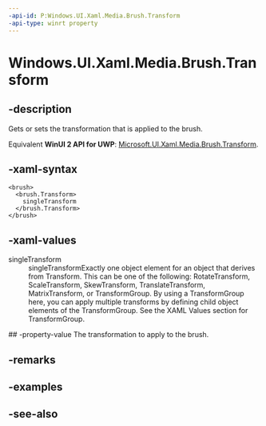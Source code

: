 ```yaml
---
-api-id: P:Windows.UI.Xaml.Media.Brush.Transform
-api-type: winrt property
---
```


<!-- Property syntax
public Windows.UI.Xaml.Media.Transform Transform { get;  set; }
-->

# Windows.UI.Xaml.Media.Brush.Transform

## -description
Gets or sets the transformation that is applied to the brush.

Equivalent **WinUI 2 API for UWP**: [Microsoft.UI.Xaml.Media.Brush.Transform](/windows/winui/api/microsoft.ui.xaml.media.brush.transform).

## -xaml-syntax
```xaml
<brush>
  <brush.Transform>
    singleTransform
  </brush.Transform>
</brush>
```


## -xaml-values
<dl><dt>singleTransform</dt><dd>singleTransformExactly one object element for an object that derives from Transform. This can be one of the following: RotateTransform, ScaleTransform, SkewTransform, TranslateTransform, MatrixTransform, or TransformGroup. By using a TransformGroup here, you can apply multiple transforms by defining child object elements of the TransformGroup. See the XAML Values section for TransformGroup.</dd>
</dl>
## -property-value
The transformation to apply to the brush.

## -remarks

## -examples

## -see-also
